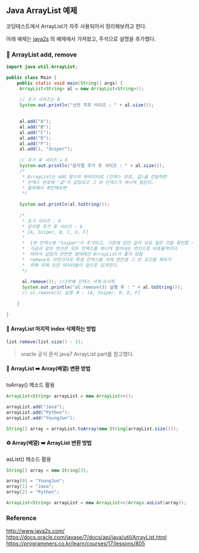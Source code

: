 ## Java ArrayList 예제
코딩테스트에서 ArrayList가 자주 사용되어서 정리해보려고 한다.

아래 예제는 [java2s](http://www.java2s.com/) 의 예제에서 가져왔고, 주석으로 설명을 추가했다.


### 🔻 ArrayList add, remove

```java
import java.util.ArrayList;

public class Main {
    public static void main(String[] args) {
     ArrayList<String> al = new ArrayList<String>();
     
     // 초기 사이즈는 0  
     System.out.println("선언 직후 사이즈 : " + al.size()); 

  
     al.add("A");
     al.add("B");
     al.add("C");
     al.add("D");
     al.add("F");
     al.add(1, "Sniper");
     
     // 추가 후 사이즈 = 6
     System.out.println("문자열 추가 후 사이즈 : " + al.size());        
     /*
      * ArrayList는 add 함수의 파라미터로 (인덱스 번호, 값)을 전달하면 
      * 인덱스 번호에 "값"이 삽입되고 그 뒤 인덱스가 하나씩 밀린다.
      * 출력해서 확인해보면
      */
     
     System.out.println(al.toString());
     
     /*
      * 초기 사이즈 : 0
      * 문자열 추가 후 사이즈 : 6
      * [A, Sniper, B, C, D, F]
      * 
      *  1번 인덱스에 "Sniper"가 추가되고, 기존에 있던 값이 뒤로 밀린 것을 확인할 수 있다.
      *  지금과 같은 연산은 모든 인덱스를 하나씩 밀어내는 연산으로 비효율적이다.
      *  따라서 삽입이 빈번한 형태에선 ArrayList가 좋지 않음
      *  remove도 마찬가지로 특정 인덱스를 삭제 한만큼 그 빈 공간을 채우기
      *  위해 뒤에 있던 데이터들이 앞으로 당겨진다.
      */
  
      al.remove(3); //3번째 인덱스 삭제.D삭제
      System.out.println("al.remove(3) 실행 후 : " + al.toString());
      // al.remove(3) 실행 후 : [A, Sniper, B, D, F]
     
    }

} 
```

#### 🍯 ArrayList 마지막 index 삭제하는 방법
```java
list.remove(list.size() - 1);
```
> oracle 공식 문서 java7 ArrayList part를 참고했다.  

#### 🍯 ArrayList ➡️ Array(배열) 변환 방법
toArray() 메소드 활용
```java
ArrayList<String> arrayList = new ArrayList<>();

arrayList.add("Java");
arrayList.add("Python");
arrayList.add("YoungJun");

String[] array = arrayList.toArray(new String[arrayList.size()]);
```

#### ♻️ Array(배열) ➡️ ArrayList 변환 방법
asList() 메소드 활용
```java
String[] array = new String[3];

array[0] = "YoungJun";
array[1] = "Java";
array[2] = "Python";

ArrayList<String> arrayList = new ArrayList<>(Arrays.asList(array));
```

### Reference

http://www.java2s.com/   
https://docs.oracle.com/javase/7/docs/api/java/util/ArrayList.html   
https://programmers.co.kr/learn/courses/17/lessons/805    
